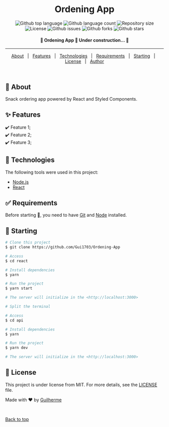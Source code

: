 <h1 align="center">Ordening App</h1>

<p align="center">
  <img alt="Github top language" src="https://img.shields.io/github/languages/top/Gui1703/Ordening-App?color=56BEB8">

  <img alt="Github language count" src="https://img.shields.io/github/languages/count/Gui1703/Ordening-App?color=56BEB8">

  <img alt="Repository size" src="https://img.shields.io/github/repo-size/Gui1703/Ordening-App?color=56BEB8">

  <img alt="License" src="https://img.shields.io/github/license/Gui1703/Ordening-App?color=56BEB8">

   <img alt="Github issues" src="https://img.shields.io/github/issues/Gui1703/Ordening-App?color=56BEB8" /> 

   <img alt="Github forks" src="https://img.shields.io/github/forks/Gui1703/Ordening-App?color=56BEB8" /> 

   <img alt="Github stars" src="https://img.shields.io/github/stars/Gui1703/Ordening-App?color=56BEB8" /> 
</p>

<!-- Status -->

 <h4 align="center"> 
	🚧  Ordening App 🚀 Under construction...  🚧
</h4> 

<hr>

<p align="center">
  <a href="#dart-about">About</a> &#xa0; | &#xa0; 
  <a href="#sparkles-features">Features</a> &#xa0; | &#xa0;
  <a href="#rocket-technologies">Technologies</a> &#xa0; | &#xa0;
  <a href="#white_check_mark-requirements">Requirements</a> &#xa0; | &#xa0;
  <a href="#checkered_flag-starting">Starting</a> &#xa0; | &#xa0;
  <a href="#memo-license">License</a> &#xa0; | &#xa0;
  <a href="https://github.com/Gui1703" target="_blank">Author</a>
</p>

<br>

## :dart: About ##

Snack ordering app powered by React and Styled Components.

## :sparkles: Features ##

:heavy_check_mark: Feature 1;\
:heavy_check_mark: Feature 2;\
:heavy_check_mark: Feature 3;

## :rocket: Technologies ##

The following tools were used in this project:

- [Node.js](https://nodejs.org/en/)
- [React](https://pt-br.reactjs.org/)


## :white_check_mark: Requirements ##

Before starting :checkered_flag:, you need to have [Git](https://git-scm.com) and [Node](https://nodejs.org/en/) installed.

## :checkered_flag: Starting ##

```bash
# Clone this project
$ git clone https://github.com/Gui1703/Ordening-App

# Access
$ cd react

# Install dependencies
$ yarn

# Run the project
$ yarn start

# The server will initialize in the <http://localhost:3000>
```

```bash
# Split the terminal

# Access
$ cd api

# Install dependencies
$ yarn

# Run the project
$ yarn dev

# The server will initialize in the <http://localhost:3000>
```

## :memo: License ##

This project is under license from MIT. For more details, see the [LICENSE](LICENSE.md) file.


Made with :heart: by <a href="https://github.com/Gui1703" target="_blank">Guilherme</a>

&#xa0;

<a href="#top">Back to top</a>

